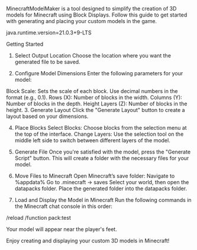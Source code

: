 MinecraftModelMaker is a tool designed to simplify the creation of 3D models for Minecraft using Block Displays. Follow this guide to get started with generating and placing your custom models in the game.

java.runtime.version=21.0.3+9-LTS

Getting Started
1. Select Output Location
Choose the location where you want the generated file to be saved.

2. Configure Model Dimensions
Enter the following parameters for your model:

Block Scale: Sets the scale of each block. Use decimal numbers in the format (e.g., 0.1).
Rows (X): Number of blocks in the width.
Columns (Y): Number of blocks in the depth.
Height Layers (Z): Number of blocks in the height.
3. Generate Layout
Click the "Generate Layout" button to create a layout based on your dimensions.

4. Place Blocks
Select Blocks: Choose blocks from the selection menu at the top of the interface.
Change Layers: Use the selection tool on the middle left side to switch between different layers of the model.
5. Generate File
Once you're satisfied with the model, press the "Generate Script" button. This will create a folder with the necessary files for your model.

6. Move Files to Minecraft
Open Minecraft’s save folder:
Navigate to %appdata%
Go to .minecraft -> saves
Select your world, then open the datapacks folder.
Place the generated folder into the datapacks folder.
7. Load and Display the Model in Minecraft
Run the following commands in the Minecraft chat console in this order:

/reload
/function pack:test

Your model will appear near the player's feet.

Enjoy creating and displaying your custom 3D models in Minecraft!
